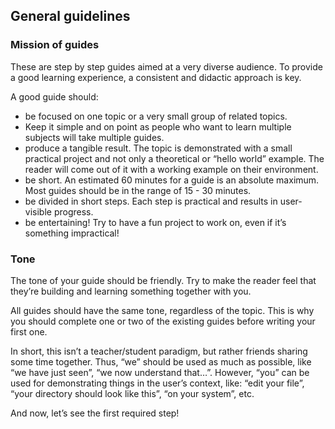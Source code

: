 ## General guidelines
### Mission of guides
These are step by step guides aimed at a very diverse audience. To provide a good learning experience, a consistent and didactic approach is key.

A good guide should:
- be focused on one topic or a very small group of related topics. 
- Keep it simple and on point as people who want to learn multiple subjects will take multiple guides.
- produce a tangible result. The topic is demonstrated with a small practical project and not only a theoretical or “hello world” example. The reader will come out of it with a working example on their environment.
- be short. An estimated 60 minutes for a guide is an absolute maximum. Most guides should be in the range of 15 - 30 minutes.
- be divided in short steps. Each step is practical and results in user-visible progress.
- be entertaining! Try to have a fun project to work on, even if it’s something impractical!


### Tone
The tone of your guide should be friendly. Try to make the reader feel that they’re building and learning something together with you.

All guides should have the same tone, regardless of the topic. This is why you should complete one or two of the existing guides before writing your first one.

In short, this isn’t a teacher/student paradigm, but rather friends sharing some time together. Thus, “we” should be used as much as possible, like “we have just seen”, “we now understand that…”. However, “you” can be used for demonstrating things in the user’s context, like: “edit your file”, “your directory should look like this”, “on your system”, etc.

And now, let’s see the first required step!

